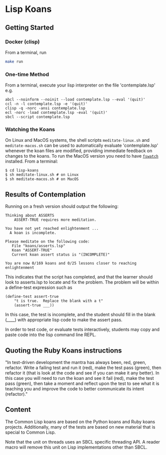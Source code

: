 # Lisp Koans

## Getting Started

### Docker (clisp)

From a terminal, run

```bash
make run
```

### One-time Method

From a terminal, execute your lisp interpreter on the file 'contemplate.lsp' e.g.

    abcl --noinform --noinit --load contemplate.lsp --eval '(quit)'
    ccl -n -l contemplate.lsp -e '(quit)'
    clisp -q -norc -ansi contemplate.lsp
    ecl -norc -load contemplate.lsp -eval '(quit)'
    sbcl --script contemplate.lsp

### Watching the Koans

On Linux and MacOS systems, the shell scripts `meditate-linux.sh` and
`meditate-macos.sh` can be used to automatically evaluate 'contemplate.lsp'
whenever the koan files are modified, providing immediate feedback on changes
to the koans. To run the MacOS version you need to have
[`fswatch`](https://github.com/emcrisostomo/fswatch) installed. From a terminal:

    $ cd lisp-koans
    $ sh meditate-linux.sh # on Linux
    $ sh meditate-macos.sh # on MacOS

## Results of Contemplation

Running on a fresh version should output the following:

```
Thinking about ASSERTS
    ASSERT-TRUE requires more meditation.

You have not yet reached enlightenment ...
  A koan is incomplete.

Please meditate on the following code:
   File "koans/asserts.lsp"
   Koan "ASSERT-TRUE"
   Current koan assert status is "(INCOMPLETE)"

You are now 0/169 koans and 0/25 lessons closer to reaching enlightenment
```

This indicates that the script has completed, and that the learner should look
to asserts.lsp to locate and fix the problem.  The problem will be within
a define-test expression such as

    (define-test assert-true
        "t is true.  Replace the blank with a t"
        (assert-true ___))

In this case, the test is incomplete, and the student should fill
in the blank (____) with appropriate lisp code to make the assert pass.


In order to test code, or evaluate tests interactively, students may copy
and paste code into the lisp command line REPL.

## Quoting the Ruby Koans instructions

   "In test-driven development the mantra has always been, red, green,
refactor. Write a failing test and run it (red), make the test pass (green),
then refactor it (that is look at the code and see if you can make it any
better). In this case you will need to run the koan and see it fail (red), make
the test pass (green), then take a moment and reflect upon the test to see what
it is teaching you and improve the code to better communicate its
intent (refactor)."

## Content

The Common Lisp koans are based on the Python koans and Ruby koans projects.
Additionally, many of the tests are based on new material that is special
to Common Lisp.

Note that the unit on threads uses an SBCL specific threading API.  A reader
macro will remove this unit on Lisp implementations other than SBCL.

